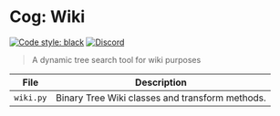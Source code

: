 # Cog: Wiki

[![Code style: black](https://img.shields.io/badge/code%20style-black-000000.svg?style=for-the-badge)](https://github.com/psf/black)
[![Discord](https://img.shields.io/discord/719343092963999804?color=%235865F2&label=Server&logo=discord&logoColor=white&style=for-the-badge)](https://discord.gg/CENcTvnarE)

> A dynamic tree search tool for wiki purposes

| File      | Description                                     |
| --------- | ----------------------------------------------- |
| `wiki.py` | Binary Tree Wiki classes and transform methods. |

